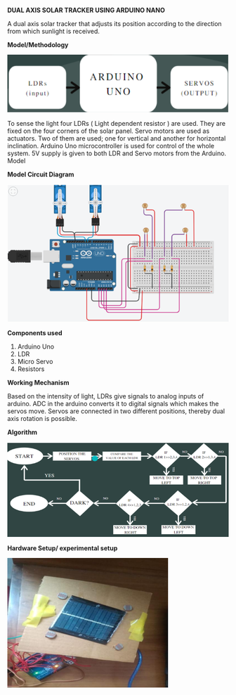 **DUAL AXIS SOLAR TRACKER USING ARDUINO NANO**

A dual axis solar tracker that adjusts its position according to the direction from which sunlight is received.

**Model/Methodology**

![Model](images/Model.png)

To sense the light four LDRs ( Light dependent resistor ) are used. They are fixed on the four corners of the solar panel. Servo motors are used as actuators. Two of them are used; one for vertical and another for horizontal inclination. Arduino Uno microcontroller is used for control
of the whole system. 5V supply is given to both LDR and Servo motors from the Arduino.
Model

**Model Circuit Diagram**

![Circuit](images/Circuit.png)

**Components used**

1. Arduino Uno
2. LDR
3. Micro Servo
4. Resistors

**Working Mechanism**

Based on the intensity of light, LDRs give signals to analog inputs of arduino. ADC in the arduino converts it to digital signals which makes the servos move. Servos are connected in two different positions, thereby dual axis rotation is possible.

**Algorithm**

![Algorithm](images/Algorithm.png)

**Hardware Setup/ experimental setup**

![Hardware-setup](images/Hardware-setup.png)
